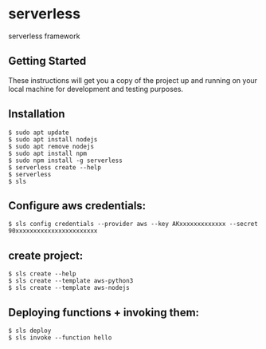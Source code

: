 # serverless
serverless framework

## Getting Started
These instructions will get you a copy of the project up and running on your local machine for development and testing purposes.

## Installation
```
$ sudo apt update
$ sudo apt install nodejs
$ sudo apt remove nodejs
$ sudo apt install npm
$ sudo npm install -g serverless
$ serverless create --help
$ serverless
$ sls
```

## Configure aws credentials:
```
$ sls config credentials --provider aws --key AKxxxxxxxxxxxxx --secret 90xxxxxxxxxxxxxxxxxxxxxxx
```

## create project:
```
$ sls create --help
$ sls create --template aws-python3
$ sls create --template aws-nodejs
```

## Deploying functions + invoking them:
```
$ sls deploy
$ sls invoke --function hello
```
